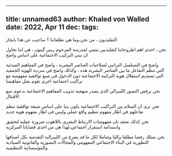 
---
title: unnamed63
author: Khaled von Walled
date: 2022, Apr 11
dec:
tags:
---
التقليديون ، من نحن،وما هي تطلعاتنا ؟ ساجيب عن هذا بايجاز

نحن  ، احدى اهم اطروحاتنا كتقليديين ننتمي لمدرسة المرحوم ريني گينون ، هي اننا نحاول ان نبني التركيب الاجتماعية على اساس واضح 

واضح في التسلسل التراتبي لصلاحيات العناصر البشرية ، واضح في المفاهيم المبدئية التي تنظم التفاعل ما بين العناصر البشرية هذه ، وكذلك واضح في سردية الهوية الجمعية التي تستديم استقلال هوية التركيبة الاجتماعية دون الدخول في صيغ توافقية مفهومية مع تراكيب اجتماعية اخرى تقوم بقتل مفاهيمنا

نحن نرفض التصور الليبرالي الذي يصدر منهجية تذويب المفاهيم الاجتماعية بدعوى منع الاقتتال

نحن نرى ان السلام بين التراكيب الاجتماعية يكون بنيا على اساس صيغة توافقية تنظم تفاعلهم في اطار مفهوم تنظيم واقع عملي وليس في اطار مفهوم هوية جديد



نحن كذلك نعتقد بان مفهوميات الارتباط البشري باللاهوت ضرورة عملية لتحقيق واستدامة استقرار اجتماعي،لهذا هي من احدى قضايانا المركزية

نحن نمتلك رفضا مطلقا وكليا وشاملا لكل ما قد يتفرع من الليبرالية التقدمية بكل اصنافها التطورية في البناء الاجتماعي المفهومي والمجالات التصورية والقانونية السيادية والمؤسساتية التنظيمية



